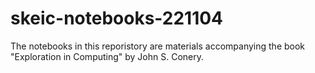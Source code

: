 # skeic-notebooks-221104

The notebooks in this reporistory are materials accompanying the book "Exploration in Computing" by John S. Conery.
